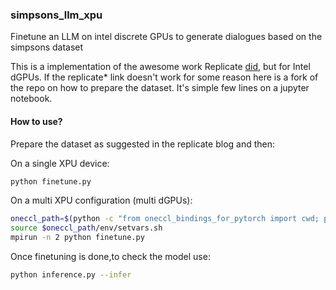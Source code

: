 ### simpsons_llm_xpu

Finetune an LLM on intel discrete GPUs to generate dialogues based on the simpsons dataset

This is a implementation of the awesome work Replicate [did](https://replicate.com/blog/fine-tune-llama-to-speak-like-homer-simpson), but for Intel dGPUs. If the replicate* link doesn't work for some reason here is a fork of the repo on how to prepare the dataset. It's simple few lines on a jupyter notebook.

#### How to use?

Prepare the dataset as suggested in the replicate blog and then:

On a single XPU device:

```bash
python finetune.py
````

On a multi XPU configuration (multi dGPUs):

```bash
oneccl_path=$(python -c "from oneccl_bindings_for_pytorch import cwd; print(cwd)")
source $oneccl_path/env/setvars.sh
mpirun -n 2 python finetune.py
```

Once finetuning is done,to check the model use:

```bash
python inference.py --infer
```
